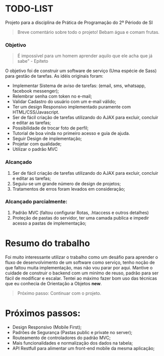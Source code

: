 # TODO-LIST
Projeto para a disciplina de Prática de Programação do 2º Périodo de SI

> Breve comentário sobre todo o projeto! Bebam água e comam frutas.

### Objetivo

> É impossível para um homem aprender aquilo que ele acha que já sabe" - Epíteto

O objetivo foi de construir um software de serviço (Uma espécie de Sass) para gestão
de tarefas. As idéis originais foram:

* Implementar Sistema de aviso de tarefas: (email, sms, whatsapp, facebook messenger);
* Relembrar senha com token no e-mail;
* Validar Cadastro do usuário com um e-mail válido;
* Ter um design Responsivo implementado puramente com HTML/CSS/Javascript.
* Ser de fácil criação de tarefas utilizando do AJAX para excluir, concluir e editar as tarefas;
* Possibilidade de trocar foto de perfil;
* Tutorial de boa vinda no primeiro acesso e guia de ajuda.
* Seguir Design de implementação;
* Projetar com qualidade;
* Utilizar o padrão MVC

### Alcançado
1. Ser de fácil criação de tarefas utilizando do AJAX para excluir, concluir e editar as tarefas;
2. Seguiu-se um grande número de design de projetos;
3. Tratamentos de erros foram levados em consideração;


### Alcançado parcialmente:
1. Padrão MVC (faltou configurar Rotas, .htaccess e outros detalhes)
2. Proteção de pastas do servidor, ter uma camada publica e impedir acesso a pastas de implementação;

# Resumo do trabalho

Foi muito interessante utilizar o trabalho como um desáfio para aprender o fluxo de 
desenvolvimento de um software como serviço, tenho noção de que faltou muita
implementação, mas não vou parar por aqui. Mantive o cuidade de construir o backend
com um minímo de reuso, padrão para ser fácil de modificar e escalar. Tentei ao máximo
fazer bom uso das técnicas que eu conhecia de Orientação a Objetos __new__.

> Próximo passo: Continuar com o projeto.

# Próximos passos:
* Design Responsivo (Mobile First);
* Padrões de Segurança (Pastas public e private no server);
* Routeamento de controladores do padrão MVC;
* Mais funcionalidades e normalização dos dados na tabela;
* API Restfull para alimentar um front-end mobile da mesma aplicação;


